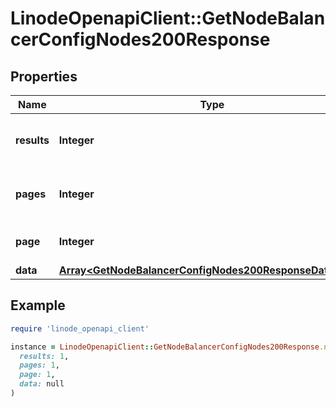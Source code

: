 # LinodeOpenapiClient::GetNodeBalancerConfigNodes200Response

## Properties

| Name | Type | Description | Notes |
| ---- | ---- | ----------- | ----- |
| **results** | **Integer** | __Read-only__ The total number of results. | [optional][readonly] |
| **pages** | **Integer** | __Read-only__ The total number of [pages](https://techdocs.akamai.com/linode-api/reference/pagination). | [optional][readonly] |
| **page** | **Integer** | __Read-only__ The current [page](https://techdocs.akamai.com/linode-api/reference/pagination). | [optional][readonly] |
| **data** | [**Array&lt;GetNodeBalancerConfigNodes200ResponseDataInner&gt;**](GetNodeBalancerConfigNodes200ResponseDataInner.md) |  | [optional] |

## Example

```ruby
require 'linode_openapi_client'

instance = LinodeOpenapiClient::GetNodeBalancerConfigNodes200Response.new(
  results: 1,
  pages: 1,
  page: 1,
  data: null
)
```

